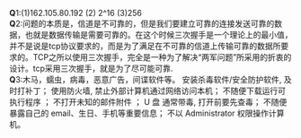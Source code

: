 **Q**1:(1)162.105.80.192   (2) 2^16 (3)256  
**Q**2:问题的本质是，信道是不可靠的，但是我们要建立可靠的连接发送可靠的数据，也就是数据传输是需要可靠的。在这个时候三次握手是一个理论上的最小值，并不是说是tcp协议要求的，而是为了满足在不可靠的信道上传输可靠的数据所要求的。TCP之所以使用三次握手，完全是一种为了解决“两军问题”所采用的折衷的设计。tcp采用三次握手，就是为了尽可能可靠.  
**Q**3:木马，蠕虫，病毒，恶意广告，间谍软件等。
安装杀毒软件/安全防护软件, 及时打补丁；
使用防火墙, 禁止外部计算机通过网络访问本机；
不随便下载运行可执行程序 ；
不打开未知的邮件附件 ；
U 盘 通常带毒, 打开前要先查毒； 
不随便暴露自己的 email、生日、手机等重要信息； 
不以 Administrator 权限操作计算机。
